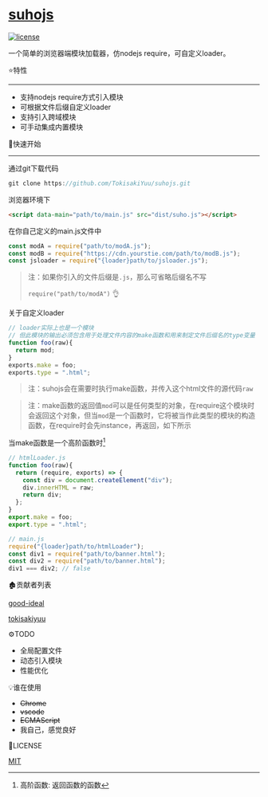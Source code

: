 # [suhojs](https://github.com/TokisakiYuu/suhojs)

[![license](https://img.shields.io/badge/license-MIT-blue.svg)](https://github.com/yanhaijing/jslib-base/blob/master/LICENSE)

一个简单的浏览器端模块加载器，仿nodejs require，可自定义loader。

:star:特性

---

+ 支持nodejs require方式引入模块
+ 可根据文件后缀自定义loader
+ 支持引入跨域模块
+ 可手动集成内置模块​

:rocket:快速开始

---

通过git下载代码

```js
git clone https://github.com/TokisakiYuu/suhojs.git
```

浏览器环境下

```html
<script data-main="path/to/main.js" src="dist/suho.js"></script>
```

在你自己定义的main.js文件中

```js
const modA = require("path/to/modA.js");
const modB = require("https://cdn.yourstie.com/path/to/modB.js");
const jsloader = require("{loader}path/to/jsloader.js");
```

> 注：如果你引入的文件后缀是`.js`，那么可省略后缀名不写
>
> `require("path/to/modA")` :ok_hand:

关于自定义loader

```js
// loader实际上也是一个模块
// 但此模块的输出必须包含用于处理文件内容的make函数和用来制定文件后缀名的type变量
function foo(raw){
  return mod;
}
exports.make = foo;
exports.type = ".html";
```

> 注：suhojs会在需要时执行make函数，并传入这个html文件的源代码`raw`

> 注：make函数的返回值`mod`可以是任何类型的对象，在require这个模块时会返回这个对象，但当`mod`是一个函数时，它将被当作此类型的模块的构造函数，在require时会先instance，再返回，如下所示

当make函数是一个高阶函数时[^?]

```js
// htmlLoader.js
function foo(raw){
  return (require, exports) => {
    const div = document.createElement("div");
    div.innerHTML = raw;
    return div;
  };
}
export.make = foo;
export.type = ".html";

// main.js
require("{loader}path/to/htmlLoader");
const div1 = require("path/to/banner.html");
const div2 = require("path/to/banner.html");
div1 === div2; // false
```



:derelict_house:贡献者列表

[good-ideal](https://github.com/good-ideal)

[tokisakiyuu](https://github.com/TokisakiYuu)

:gear:TODO

- 全局配置文件
- 动态引入模块
- 性能优化

:bulb:谁在使用

- ~~Chrome~~
- ~~vscode~~
- ~~ECMAScript~~
- 我自己，感觉良好

:blue_book:LICENSE

[MIT](./LICENSE)



[^?]:高阶函数: 返回函数的函数



